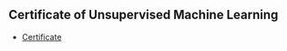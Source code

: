 ## Certificate of Unsupervised Machine Learning
* [Certificate](https://www.coursera.org/account/accomplishments/verify/JS5D32Y6JGCG)
